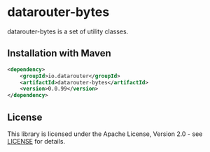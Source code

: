 # datarouter-bytes

datarouter-bytes is a set of utility classes.

## Installation with Maven

```xml
<dependency>
	<groupId>io.datarouter</groupId>
	<artifactId>datarouter-bytes</artifactId>
	<version>0.0.99</version>
</dependency>
```

## License

This library is licensed under the Apache License, Version 2.0 - see [LICENSE](../LICENSE) for details.
